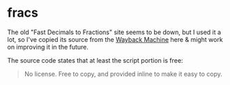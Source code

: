 # fracs
The old "Fast Decimals to Fractions" site seems to be down, but I used it a lot, so I've copied its source from the [Wayback Machine](https://web.archive.org/web/20180816152138/http://www.mindspring.com/~alanh/fracs.html) here & might work on improving it in the future.

The source code states that at least the script portion is free:
> No license. Free to copy, and provided inline to make it easy to copy.
